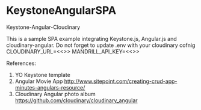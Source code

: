 # KeystoneAngularSPA
Keystone-Angular-Cloudinary

This is a sample SPA example integrating Keystone.js, Angular.js and cloudinary-angular.
Do not forget to update .env with your cloudinary cofnig
CLOUDINARY_URL=<<<Add Yours>>>
MANDRILL_API_KEY=<<<Add Yours>>>

References:
1. YO Keystone template
2. Angular Movie App http://www.sitepoint.com/creating-crud-app-minutes-angulars-resource/
3. Cloudinary Angular photo album https://github.com/cloudinary/cloudinary_angular
